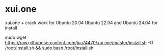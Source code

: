 # xui.one
xui.one + crack work for Ubuntu 20.04 Ubuntu 22.04 and Ubuntu 24.04
for install

sudo wget https://raw.githubusercontent.com/jua74470/xui.one/master/install.sh -O /root/install.sh && sudo bash /root/install.sh
